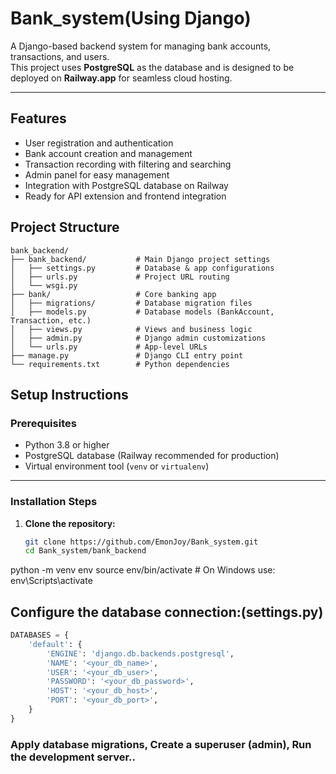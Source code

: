 # Bank_system(Using Django)

A Django-based backend system for managing bank accounts, transactions, and users.  
This project uses **PostgreSQL** as the database and is designed to be deployed on **Railway.app** for seamless cloud hosting.

---

## Features

- User registration and authentication
- Bank account creation and management
- Transaction recording with filtering and searching
- Admin panel for easy management
- Integration with PostgreSQL database on Railway
- Ready for API extension and frontend integration

## Project Structure

```text
bank_backend/
├── bank_backend/           # Main Django project settings
│   ├── settings.py         # Database & app configurations
│   ├── urls.py             # Project URL routing
│   └── wsgi.py             
├── bank/                   # Core banking app
│   ├── migrations/         # Database migration files
│   ├── models.py           # Database models (BankAccount, Transaction, etc.)
│   ├── views.py            # Views and business logic
│   ├── admin.py            # Django admin customizations
│   └── urls.py             # App-level URLs
├── manage.py               # Django CLI entry point
└── requirements.txt        # Python dependencies
```


## Setup Instructions

### Prerequisites

- Python 3.8 or higher
- PostgreSQL database (Railway recommended for production)
- Virtual environment tool (`venv` or `virtualenv`)

---

### Installation Steps

1. **Clone the repository:**

   ```bash
   git clone https://github.com/EmonJoy/Bank_system.git
   cd Bank_system/bank_backend

python -m venv env
source env/bin/activate        # On Windows use: env\Scripts\activate
## Configure the database connection:(settings.py)
```python
DATABASES = {
    'default': {
        'ENGINE': 'django.db.backends.postgresql',
        'NAME': '<your_db_name>',
        'USER': '<your_db_user>',
        'PASSWORD': '<your_db_password>',
        'HOST': '<your_db_host>',
        'PORT': '<your_db_port>',
    }
}
```

### Apply database migrations, Create a superuser (admin), Run the development server..




